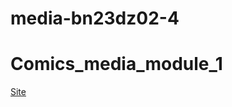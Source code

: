 # media-bn23dz02-4
# Comics_media_module_1

<a href="https://ons04nn.github.io/Comics_media_module_1/"> Site </a>

